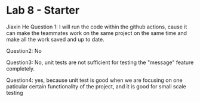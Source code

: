 # Lab 8 - Starter
Jiaxin He
Question 1: I will run the code within the github actions, cause it can make the teammates work on the same project on the same time and make all the work saved and up to date.

Question2: No

Question3: No, unit tests are not sufficient for testing the "message" feature completely. 

Question4: yes, because unit test is good when we are focusing on one paticular certain functionality of the project, and it is good for small scale testing
